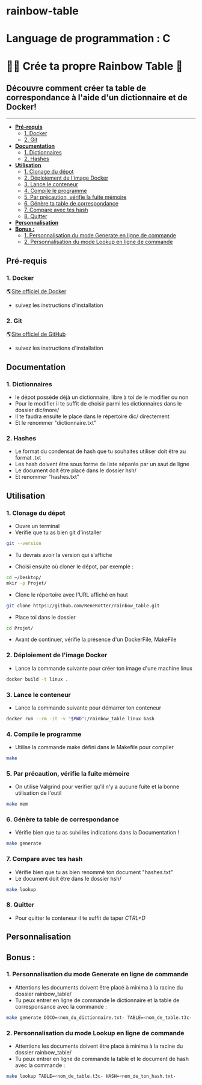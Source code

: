 # rainbow-table
Language de programmation : C
=======
# **👷🏻 Crée ta propre Rainbow Table 🌈**
## **Découvre comment créer ta table de correspondance à l'aide d'un dictionnaire et de Docker!**
---

- [**Pré-requis**](#pré-requis)
	- [1. Docker](#1-docker)
	- [2. Git](#2-git)
- [**Documentation**](#documentation)
	- [1. Dictionnaires](#1-dictionnaires)
	- [2. Hashes](#2-hashes)
- [**Utilisation**](#utilisation)
	- [1. Clonage du dépot](#1-clonage-du-dépot)
	- [2. Déploiement de l'image Docker](#2-déploiement-de-limage-docker)
	- [3. Lance le conteneur](#3-lance-le-conteneur)
	- [4. Compile le programme](#4-compile-le-programme)
	- [5. Par précaution, vérifie la fuite mémoire](#5-par-précaution-vérifie-la-fuite-mémoire)
	- [6. Génère ta table de correspondance](#6-génère-ta-table-de-correspondance)
	- [7. Compare avec tes hash](#7-compare-avec-tes-hash)
	- [8. Quitter](#8-quitter)
- [**Personnalisation**](#personnalisation)
- [**Bonus :**](#bonus-)
	- [1. Personnalisation du mode Generate en ligne de commande](#1-personnalisation-du-mode-generate-en-ligne-de-commande)
	- [2. Personnalisation du mode Lookup en ligne de commande](#2-personnalisation-du-mode-lookup-en-ligne-de-commande)


## **Pré-requis**
### 1. Docker
🌎[Site officiel de Docker](https://docs.docker.com/get-started/get-docker/)
- suivez les instructions d'installation

### 2. Git 
🌎[Site officiel de GitHub](https://github.com/git-guides/install-git)
- suivez les instructions d'installation


## **Documentation**

### 1. Dictionnaires
- le dépot possède déjà un dictionnaire, libre à toi de le modifier ou non
- Pour le modifier il te suffit de choisir parmi les dictionnaires dans le dossier dic/more/
- Il te faudra ensuite le place dans le répertoire dic/ directement
- Et le renommer "dictionnaire.txt"


### 2. Hashes
- Le format du condensat de hash que tu souhaites utiliser doit être au format .txt
- Les hash doivent être sous forme de liste séparés par un saut de ligne
- Le document doit être placé dans le dossier hsh/ 
- Et renommer "hashes.txt"


## **Utilisation**

### 1. Clonage du dépot
- Ouvre un terminal
- Verifie que tu as bien git d'installer 
```bash
git --version
```
- Tu devrais avoir la version qui s'affiche

- Choisi ensuite où cloner le dépot, par exemple : 

```bash
cd ~/Desktop/
mkir -p Projet/
```
- Clone le répertoire avec l'URL affiché en haut

```bash
git clone https://github.com/ReneRotter/rainbow_table.git
```

- Place toi dans le dossier
```bash
cd Projet/
```
- Avant de continuer, vérifie la présence d'un DockerFile, MakeFile

### 2. Déploiement de l'image Docker

- Lance la commande suivante pour créer ton image d'une machine linux

```bash
docker build -t linux .
```

### 3. Lance le conteneur 

- Lance la commande suivante pour démarrer ton conteneur

```bash
docker run --rm -it -v "$PWD":/rainbow_table linux bash
```

### 4. Compile le programme 

- Utilise la commande make défini dans le Makefile pour compiler

```bash
make
```

### 5. Par précaution, vérifie la fuite mémoire

- On utilise Valgrind pour verifier qu'il n'y a aucune fuite et la bonne utilisation de l'outil

```bash
make mem
```

### 6. Génère ta table de correspondance

- Vérifie bien que tu as suivi les indications dans la Documentation !

```bash
make generate
```

### 7. Compare avec tes hash 

- Vérifie bien que tu as bien renommé ton document "hashes.txt"
- Le document doit être dans le dossier hsh/

```bash
make lookup
```

### 8. Quitter

- Pour quitter le conteneur il te suffit de taper *CTRL+D*

## **Personnalisation**

## **Bonus :**

### 1. Personnalisation du mode Generate en ligne de commande 

- Attentions les documents doivent être placé à minima à la racine du dossier rainbow_table/
- Tu peux entrer en ligne de commande le dictionnaire et la table de corresponsance avec la commande :
```bash
make generate DICO=<nom_du_dictionnaire.txt- TABLE=<nom_de_table.t3c-
```

### 2. Personnalisation du mode Lookup en ligne de commande 


- Attentions les documents doivent être placé à minima à la racine du dossier rainbow_table/
- Tu peux entrer en ligne de commande la table et le document de hash avec la commande :

```bash
make lookup TABLE=<nom_de_table.t3c- HASH=<nom_de_ton_hash.txt-
```
